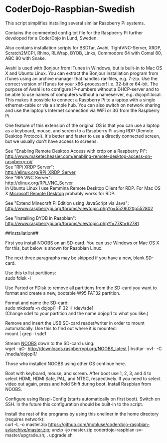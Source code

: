 CoderDojo-Raspbian-Swedish
==========================

This script simplifies installing several similar Raspberry Pi systems.

Contains the commented config.txt file for the Raspberry Pi further developed for a CoderDojo in Lund, Sweden.

Also contains installation scripts for BSDTar, Avahi, TightVNC-Server, XRDP,
Scratch2MCPI, Rhino, RLWrap, BYOB, Links, Commodore 64 with Comal 80, ABC 80 with Snake.

Avahi is used with Bonjour from iTunes in Windows, but is built-in to Mac OS X and Ubuntu Linux. You can extract the Bonjour installation program from iTunes using an archive manager that handles rar-files, e.g. 7-zip. Use the correct version of iTunes for your x86-processor! i.e. 32-bit or 64-bit. The purpose of Avahi is to configure IP-numbers without a DHCP-server and to be able to use names of computers without a nameserver, e.g. dojopi1.local. This makes it possible to connect a Raspberry Pi to a laptop with a single ethernet-cable or via a simple hub. You can also switch on network sharing and use the laptop's Internet connection via WiFi or 3G from the Raspberry Pi.

One feature of this extension of the original OS is that you can use a laptop as a keyboard, mouse, and screen to a Raspberry Pi using RDP (Remote Desktop Protocol). It's better and faster to use a directly connected screen, but we usually don't have access to screens.

See "Enabling Remote Desktop Access with xrdp on a Raspberry Pi":  
http://www.maketecheasier.com/enabling-remote-desktop-access-on-raspberry-pi/  
See "RPi XRDP Server":  
http://elinux.org/RPi_XRDP_Server  
See "RPi VNC Server":  
http://elinux.org/RPi_VNC_Server  
In Ubuntu Linux I use Remmina Remote Desktop Client for RDP. For Mac OS X [Microsoft Remote Desktop](https://itunes.apple.com/us/app/microsoft-remote-desktop/id715768417) probably works for RDP.

See "Extend Minecraft Pi Edition using JavaScript via Java":  
http://www.raspberrypi.org/forums/viewtopic.php?p=552802#p552802

See "Installing BYOB in Raspbian":  
http://www.raspberrypi.org/forums/viewtopic.php?f=77&t=62781

##Installation##

First you install NOOBS on an SD-card. You can use Windows or Mac OS X for this, but below is shown for Raspbian Linux.

The next three paragraphs may be skipped if you have a new, blank SD-card.

Use this to list partitions:  
sudo fdisk -l

Use Parted or FDisk to remove all partitions from the SD-card you want to format and create a new, bootable W95 FAT32 partition.

Format and name the SD-card:  
sudo mkdosfs -n dojopi1 -F 32 -I /dev/sde1  
(Change sde1 to your partition and the name dojopi1 to what you like.)

Remove and insert the USB SD-card reader/writer in order to mount automatically. Use this to find out where it is mounted:  
mount | grep -i sde1

Stream [NOOBS](http://www.raspberrypi.org/downloads/) down to the SD-card using:  
wget -qO- http://downloads.raspberrypi.org/NOOBS_latest | bsdtar -xvf- -C /media/dojopi1/

Those who installed NOOBS using other OS continue here.

Boot with keyboard, mouse, and screen. After boot use 1, 2, 3, and 4 to select HDMI, HDMI Safe, PAL, and NTSC, respectively. If you need to select video out again, press and hold Shift during boot. Install Raspbian from NOOBS.  

Configure using Raspi-Config (starts automatically on first boot). Switch on SSH. In the future this configuration should be built-in to the script.

Install the rest of the programs by using this oneliner in the home directory (requires network):  
curl -L -o master.zip https://github.com/mobluse/coderdojo-raspbian-sv/archive/master.zip; unzip -jo master.zip coderdojo-raspbian-sv-master/upgrade.sh; . upgrade.sh
